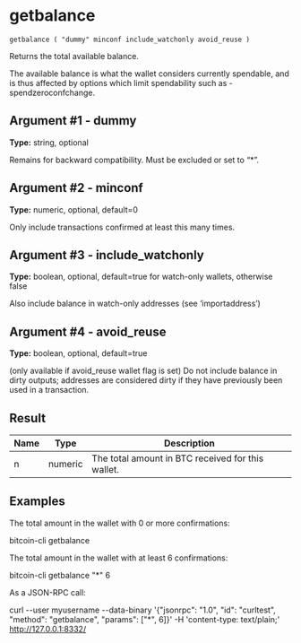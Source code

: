 # getbalance

`getbalance ( "dummy" minconf include_watchonly avoid_reuse )`

Returns the total available balance.

The available balance is what the wallet considers currently spendable, and is thus affected by options which limit spendability such as -spendzeroconfchange.

## Argument #1 - dummy

**Type:** string, optional

Remains for backward compatibility. Must be excluded or set to “\*”.

## Argument #2 - minconf

**Type:** numeric, optional, default=0

Only include transactions confirmed at least this many times.

## Argument #3 - include\_watchonly

**Type:** boolean, optional, default=true for watch-only wallets, otherwise false

Also include balance in watch-only addresses (see ‘importaddress’)

## Argument #4 - avoid\_reuse

**Type:** boolean, optional, default=true

(only available if avoid\_reuse wallet flag is set) Do not include balance in dirty outputs; addresses are considered dirty if they have previously been used in a transaction.

## Result

| Name | Type    | Description                                       |
| ---- | ------- | ------------------------------------------------- |
| n    | numeric | The total amount in BTC received for this wallet. |

## Examples

The total amount in the wallet with 0 or more confirmations:

bitcoin-cli getbalance

The total amount in the wallet with at least 6 confirmations:

bitcoin-cli getbalance "*" 6

As a JSON-RPC call:

curl --user myusername --data-binary '{"jsonrpc": "1.0", "id": "curltest", "method": "getbalance", "params": ["*", 6]}' -H 'content-type: text/plain;' http://127.0.0.1:8332/